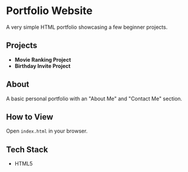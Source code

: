# Portfolio Website

A very simple HTML portfolio showcasing a few beginner projects.

## Projects
- **Movie Ranking Project**
- **Birthday Invite Project**

## About
A basic personal portfolio with an "About Me" and "Contact Me" section.

## How to View
Open `index.html` in your browser.

## Tech Stack
- HTML5

